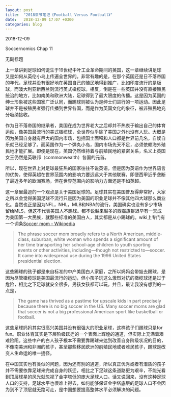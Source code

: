 ```yaml
---
layout: post
title:  "2018章节笔记《Football Versus Football》"
date:   2018-12-09 17:07 +0300
categories: blog
---
```


2018-12-09

Soccernomics Chap 11

无副标题

上一章讲到足球如何诞生于19世纪中叶工业革命期间的英国，这一章继续讲足球又是如何从英伦小岛上传遍全世界的。非常有趣的是，在那个英国还是日不落帝国的年代，足球并没有很好地在英国自己的殖民地得到推广，比如印度流行的是板球，而澳大利亚新西兰则流行英式橄榄球。相反，倒是在一些英国并没有直接殖民统治的地方，比如南美和欧洲大陆，足球得到了最大限度的传播。这是因为英国的绅士形象被这些国家广泛认同，而踢球则被认为是绅士们进行的一项运动。因此足球并不是被殖民者强行传播到世界各国，而是作为英国文化的象征，被非殖民地充分吸纳接收。

作为日不落帝国的继承者，美国在成为世界老大之后却并不热衷于输出自己的体育运动，像美国最流行的美式橄榄球，全世界似乎除了美国之外也没有人玩。大概是因为美国自身就有巨大的国内市场，包括国土面积和人口都是世界前几名，自娱自乐就已经足够了。而英国作为一个弹丸小岛，国内市场先天不足，必须依赖海外殖民地才能扩展。即便是现在，英国仍然维持着与前殖民地的紧密关系，名义上英国女王仍然是英联邦（commonwealth）各国的元首。

所以，现在世界上对足球最狂热的国家往往不说英语，但是因为英语作为世界语言的优势，使得英超在世界范围内的影响力要远远大于其他联赛，即便西甲近乎垄断了最近多年的欧洲赛场，但在世界范围内的影响力方面还是不如英超。

这一章里最逗的一个观点是关于美国足球的。足球其实在美国普及得非常好，大家之所以会觉得美国足球不流行只是因为美国的职业足球并不像其他四大球那么商业化。当然也正是因为NFL，NHL，MLB和NBA的流行，美国确实也没有多少市场留给MLS，但这不代表美国人不踢球。都不说越来越多的西裔族群迟早有一天成为美国第一大民族，就那些标准的美国白人，其实都是从小踢球的。wiki上专门有一个词条[Soccer mom - Wikipedia](https://en.wikipedia.org/wiki/Soccer_mom)

> The phrase soccer mom broadly refers to a North American, middle-class, suburban, white woman who spends a significant amount of her time transporting her school-age children to youth sporting events or other activities, including—though not restricted to—soccer. It came into widespread use during the 1996 United States presidential election.

这些踢球的孩子都是来自标准的中产美国白人家庭，之所以妈妈会带娃去踢球，是因为尽管橄榄球是美国最流行的运动，但小孩子玩这么激烈对抗的橄榄球还是过于危险，相比之下足球就安全很多，男孩女孩都可以玩。并且，最让我没有想到的一点是，

> The game has thrived as a pastime for upscale kids in part precisely because there is no big soccer in the US. Many soccer moms are glad that soccer is not a big professional American sport like basketball or football.

这些足球妈妈其实很高兴美国并没有很强大的职业足球，这样孩子们踢球只是for fun。职业体育其实是下层阶级跃迁的一个表面上辉煌的通道，但实际上充满着艰难险阻。这些中产的白人孩子根本不需要靠踢球来达到改善自身阶级状况的目的，不像南美洲和非洲的孩子，甚至那些移民欧洲的前殖民地或者难民孩子，踢球是改变人生命运的唯一捷径。

在中国其实也有类似的问题，因为还有别的通道，所以真正优秀或者有潜质的孩子并不需要依靠足球来完成自身的跃迁，相比之下足球这条道路更为艰辛，不能光看到顶层球星的风光就忽视了金字塔低的庞大足球人口。话又说回来，没有这种足球人口的支持，足球水平也很难上得去，如何能够保证金字塔底层的足球人口不会因为到不了顶层就无路可走，是中国想要提高整体水平必须解决的问题。



<!--end-->
